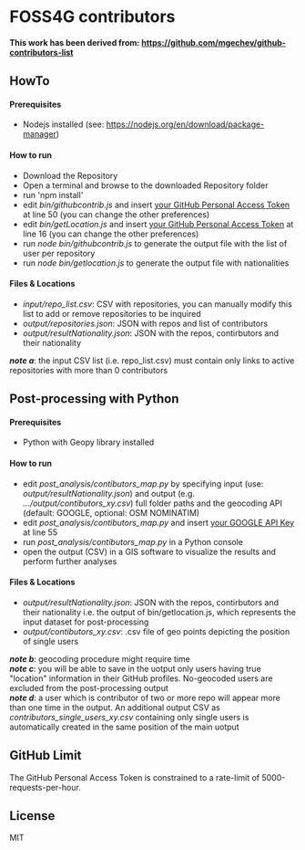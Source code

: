# FOSS4G contributors

#### This work has been derived from: https://github.com/mgechev/github-contributors-list

## HowTo
#### Prerequisites
 - Nodejs installed (see: https://nodejs.org/en/download/package-manager)

#### How to run
-  Download the Repository
-  Open a terminal and browse to the downloaded Repository folder
-  run 'npm install'
-  edit _bin/githubcontrib.js_ and insert [your GitHub Personal Access Token] at line 50 (you can change the other preferences)
-  edit _bin/getLocation.js_ and insert [your GitHub Personal Access Token] at line 16 (you can change the other preferences)
-  run _node bin/githubcontrib.js_ to generate the output file with the list of user per repository
-  run _node bin/getlocation.js_ to generate the output file with nationalities

#### Files & Locations
-  _input/repo_list.csv_: CSV with repositories, you can manually modify this list to add or remove repositories to be inquired
-  _output/repositories.json_: JSON with repos and list of contributors
-  _output/resultNationality.json_: JSON with the repos, contirbutors and their nationality

***note a***: the input CSV list (i.e. repo_list.csv) must contain only links to active repositories with more than 0 contributors </br>

## Post-processing with Python
#### Prerequisites
 - Python with Geopy library installed

#### How to run
-  edit _post_analysis/contibutors_map.py_ by specifying input (use: _output/resultNationality.json_) and output (e.g. _.../output/contibutors_xy.csv_) full folder paths and the geocoding API (default: GOOGLE, optional: OSM NOMINATIM)
-  edit _post_analysis/contibutors_map.py_ and insert [your GOOGLE API Key] at line 55
-  run _post_analysis/contibutors_map.py_ in a Python console
-  open the output (CSV) in a GIS software to visualize the results and perform further analyses


#### Files & Locations
-  _output/resultNationality.json_: JSON with the repos, contirbutors and their nationality i.e. the output of bin/getlocation.js, which represents the input dataset for post-processing
-  _output/contibutors_xy.csv_: .csv file of geo points depicting the position of single users

***note b***: geocoding procedure might require time </br>
***note c***: you will be able to save in the uotput only users having true "location" information in their GitHub profiles. No-geocoded users are excluded from the post-processing output</br>
***note d***: a user which is contributor of two or more repo will appear more than one time in the output. An additional output CSV as _contributors_single_users_xy.csv_ containing only single users is automatically created in the same position of the main uotput</br>

## GitHub Limit

The GitHub Personal Access Token is constrained to a rate-limit of 5000-requests-per-hour. 

## License

MIT

[your GitHub Personal Access Token]:<https://help.github.com/articles/creating-a-personal-access-token-for-the-command-line/>
[your GOOGLE API Key]:<https://developers.google.com/maps/documentation/geocoding/get-api-key>
